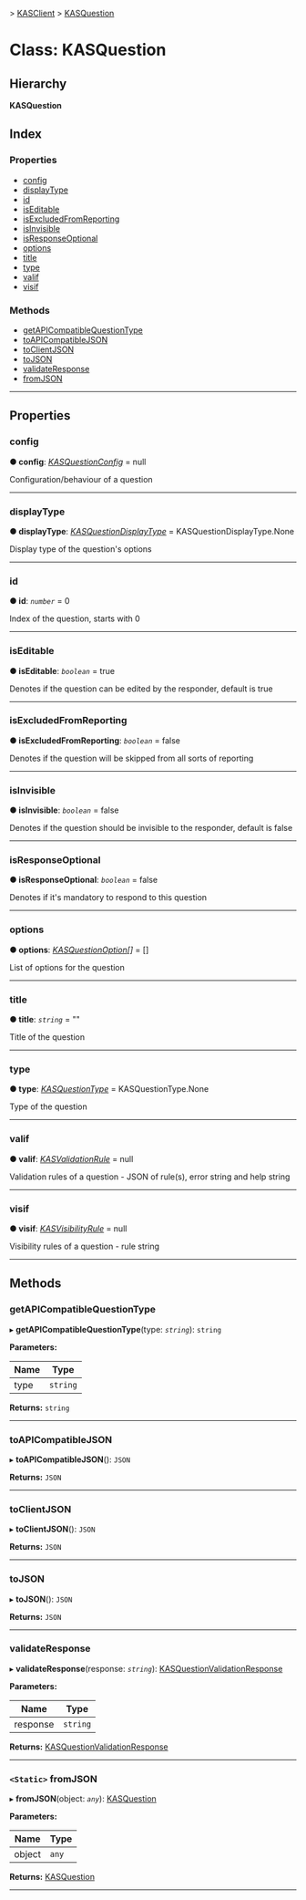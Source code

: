 [](../README.md) > [KASClient](../modules/kasclient.md) > [KASQuestion](../classes/kasclient.kasquestion.md)

# Class: KASQuestion

## Hierarchy

**KASQuestion**

## Index

### Properties

* [config](kasclient.kasquestion.md#config)
* [displayType](kasclient.kasquestion.md#displaytype)
* [id](kasclient.kasquestion.md#id)
* [isEditable](kasclient.kasquestion.md#iseditable)
* [isExcludedFromReporting](kasclient.kasquestion.md#isexcludedfromreporting)
* [isInvisible](kasclient.kasquestion.md#isinvisible)
* [isResponseOptional](kasclient.kasquestion.md#isresponseoptional)
* [options](kasclient.kasquestion.md#options)
* [title](kasclient.kasquestion.md#title)
* [type](kasclient.kasquestion.md#type)
* [valif](kasclient.kasquestion.md#valif)
* [visif](kasclient.kasquestion.md#visif)


### Methods

* [getAPICompatibleQuestionType](kasclient.kasquestion.md#getapicompatiblequestiontype)
* [toAPICompatibleJSON](kasclient.kasquestion.md#toapicompatiblejson)
* [toClientJSON](kasclient.kasquestion.md#toclientjson)
* [toJSON](kasclient.kasquestion.md#tojson)
* [validateResponse](kasclient.kasquestion.md#validateresponse)
* [fromJSON](kasclient.kasquestion.md#fromjson)



---

## Properties

<a id="config"></a>

###  config

**● config**: *[KASQuestionConfig](kasclient.kasquestionconfig.md)* =  null


Configuration/behaviour of a question


___
<a id="displaytype"></a>

###  displayType

**● displayType**: *[KASQuestionDisplayType](../enums/kasclient.kasquestiondisplaytype.md)* =  KASQuestionDisplayType.None


Display type of the question's options


___
<a id="id"></a>

###  id

**● id**: *`number`* = 0


Index of the question, starts with 0


___
<a id="iseditable"></a>

###  isEditable

**● isEditable**: *`boolean`* = true


Denotes if the question can be edited by the responder, default is true


___
<a id="isexcludedfromreporting"></a>

###  isExcludedFromReporting

**● isExcludedFromReporting**: *`boolean`* = false


Denotes if the question will be skipped from all sorts of reporting


___
<a id="isinvisible"></a>

###  isInvisible

**● isInvisible**: *`boolean`* = false


Denotes if the question should be invisible to the responder, default is false


___
<a id="isresponseoptional"></a>

###  isResponseOptional

**● isResponseOptional**: *`boolean`* = false


Denotes if it's mandatory to respond to this question


___
<a id="options"></a>

###  options

**● options**: *[KASQuestionOption](kasclient.kasquestionoption.md)[]* =  []


List of options for the question


___
<a id="title"></a>

###  title

**● title**: *`string`* = ""


Title of the question


___
<a id="type"></a>

###  type

**● type**: *[KASQuestionType](../enums/kasclient.kasquestiontype.md)* =  KASQuestionType.None


Type of the question


___
<a id="valif"></a>

###  valif

**● valif**: *[KASValidationRule](kasclient.kasvalidationrule.md)* =  null


Validation rules of a question - JSON of rule(s), error string and help string


___
<a id="visif"></a>

###  visif

**● visif**: *[KASVisibilityRule](kasclient.kasvisibilityrule.md)* =  null


Visibility rules of a question - rule string


___

## Methods

<a id="getapicompatiblequestiontype"></a>

###  getAPICompatibleQuestionType

▸ **getAPICompatibleQuestionType**(type: *`string`*): `string`

**Parameters:**

| Name | Type |
| ------ | ------ |
| type | `string` |

**Returns:** `string`

___
<a id="toapicompatiblejson"></a>

###  toAPICompatibleJSON

▸ **toAPICompatibleJSON**(): `JSON`

**Returns:** `JSON`

___
<a id="toclientjson"></a>

###  toClientJSON

▸ **toClientJSON**(): `JSON`

**Returns:** `JSON`

___
<a id="tojson"></a>

###  toJSON

▸ **toJSON**(): `JSON`

**Returns:** `JSON`

___
<a id="validateresponse"></a>

###  validateResponse

▸ **validateResponse**(response: *`string`*): [KASQuestionValidationResponse](kasclient.kasquestionvalidationresponse.md)

**Parameters:**

| Name | Type |
| ------ | ------ |
| response | `string` |

**Returns:** [KASQuestionValidationResponse](kasclient.kasquestionvalidationresponse.md)

___
<a id="fromjson"></a>

### `<Static>` fromJSON

▸ **fromJSON**(object: *`any`*): [KASQuestion](kasclient.kasquestion.md)

**Parameters:**

| Name | Type |
| ------ | ------ |
| object | `any` |

**Returns:** [KASQuestion](kasclient.kasquestion.md)

___

